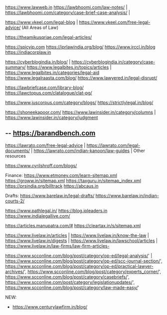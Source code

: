 https://www.lawweb.in
https://lawbhoomi.com/law-notes/ | https://lawbhoomi.com/category/case-brief-case-analysis/ |

https://www.vkeel.com/legal-blog | https://www.vkeel.com/free-legal-advice/ (All Areas of Law)

https://theamikusqriae.com/legal-articles/

https://spicyip.com
https://iprlawindia.org/blog/
https://www.irccl.in/blog
https://indiacorplaw.in

https://cyberblogindia.in/blog/ | https://cyberblogindia.in/category/case-summary/
https://www.legalbites.in/topics/articles | https://www.legalbites.in/categories/legal-aid
https://www.legalraasta.com/blog/
https://www.lawyered.in/legal-disrupt/

https://lawbriefcase.com/library-blog/
https://lawctopus.com/clatalogue/clat-pg/

https://www.juscorpus.com/category/blogs/
https://strictlylegal.in/blog/

https://shoneekapoor.com/
https://www.lawinsider.in/category/columns | https://www.lawinsider.in/category/judgment

--
https://barandbench.com
--

https://lawrato.com/free-legal-advice | https://lawrato.com/legal-documents/ | https://lawrato.com/indian-kanoon/law-guides | Other resources

https://www.cyrilshroff.com/blogs/

Finance:
https://www.etmoney.com/learn-sitemap.xml
https://groww.in/sitemap.xml
https://taxguru.in/sitemap_index.xml
https://prsindia.org/billtrack
https://abcaus.in

Drafts:
https://www.barelaw.in/legal-drafts/
https://www.barelaw.in/indian-courts-2/

https://www.pathlegal.in/
https://blog.ipleaders.in
https://www.indialegallive.com/

https://articles.manupatra.com/#
https://cleartax.in/s/sitemap.xml

https://www.livelaw.in/articles | https://www.livelaw.in/know-the-law | https://www.livelaw.in/digests | https://www.livelaw.in/lawschool/articles | https://www.livelaw.in/law-firms/law-firm-articles-

https://www.scconline.com/blog/post/category/op-ed/legal-analysis/' | https://www.scconline.com/blog/post/category/op-ed/scc-journal-section/',
https://www.scconline.com/blog/post/category/op-ed/practical-lawyer-archives/',
https://www.scconline.com/blog/post/category/experts_corner/',
https://www.scconline.com/blog/post/category/casebriefs/',
https://www.scconline.com/post/category/legislationupdates/',
https://www.scconline.com/blog/post/category/law-made-easy/'


NEW:
- https://www.centurylawfirm.in/blog/
